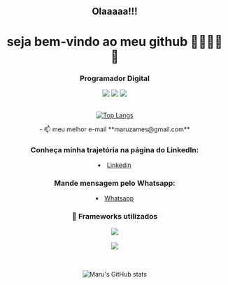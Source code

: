 <h2 align="center">Olaaaaa!!!</h2>

<h1 align="center">seja bem-vindo ao meu github 👋👋👋👋👋</h1>
    
<h3 align="center">Programador Digital</h3>
   
<div align="center">
    
<span>
    
   <img src="https://img.shields.io/badge/JavaScript-F7DF1E?style=for-the-badge&logo=javascript&logoColor=black"/>
    
   <img src="https://img.shields.io/badge/HTML5-E34F26?style=for-the-badge&logo=html5&logoColor=white"/>
    
   <img src="https://img.shields.io/badge/CSS3-1572B6?style=for-the-badge&logo=css3&logoColor=white"/>
    
</span>
    
</div>
    
</br>
    
<div align="center">
    
[![Top Langs](https://github-readme-stats.vercel.app/api/top-langs/?username=maruzames&layout=compact&theme=tokyonight)](https://github.com/maruzames/github-readme-stats)
    
</div> 
    
<div align="center"> - 📫 meu melhor e-mail **maruzames@gmail.com**</div>
    
<h3 align="center">Conheça minha trajetória na página do LinkedIn:</h3>
    
<li align="center"><a class="url" href="https://www.linkedin.com/in/marcosouzagomes/" img>Linkedin</a></li>

<h3 align="center">Mande mensagem pelo Whatsapp:</h3>
    
<li align="center"><a class="url" href="https://api.whatsapp.com/send?phone=5521992516791/" img>Whatsapp</a></li>
    
<h3 align="center"> 🚀 Frameworks utilizados </h3>
    
<div align="center">
    <span>
        <img src="https://img.shields.io/badge/Node.js-339933?style=for-the-badge&logo=nodedotjs&logoColor=white"/>
    </span>
</div>
 
 </br>
 
 <div align="center">
    <span>
        <img src="https://img.shields.io/badge/Bootstrap-563D7C?style=for-the-badge&logo=bootstrap&logoColor=white"/>
    </span>
</div>
    
</br>
    
</br>
    
<div align="center">
    
![Maru's GitHub stats](https://github-readme-stats.vercel.app/api?username=maruzames&show_icons=true&theme=tokyonight)
    
</div>
